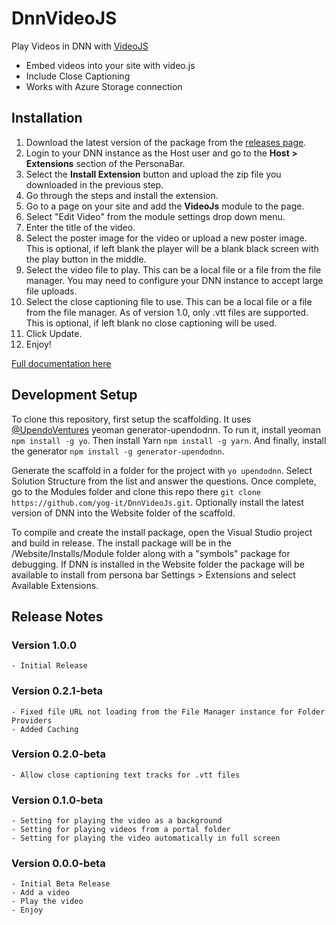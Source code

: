 # DnnVideoJS
Play Videos in DNN with [VideoJS](https://github.com/videojs/video.js)
- Embed videos into your site with video.js
- Include Close Captioning
- Works with Azure Storage connection

## Installation

1. Download the latest version of the package from the [releases page](https://github.com/yog-it/DnnVideoJs/releases).
1. Login to your DNN instance as the Host user and go to the **Host > Extensions** section of the PersonaBar.
1. Select the **Install Extension** button and upload the zip file you downloaded in the previous step.
1. Go through the steps and install the extension.
1. Go to a page on your site and add the **VideoJs** module to the page.						
1. Select "Edit Video" from the module settings drop down menu.
1. Enter the title of the video.
1. Select the poster image for the video or upload a new poster image.  This is optional, if left blank the player will be a blank black screen with the play button in the middle.
1. Select the video file to play.  This can be a local file or a file from the file manager. You may need to configure your DNN instance to accept large file uploads.								
1. Select the close captioning file to use.  This can be a local file or a file from the file manager. As of version 1.0, only .vtt files are supported. This is optional, if left blank no close captioning will be used.
1. Click Update.
1. Enjoy!

[Full documentation here](https://yog-it.github.io/DnnVideoJs/)

## Development Setup
To clone this repository, first setup the scaffolding.  It uses [@UpendoVentures](https://github.com/UpendoVentures) yeoman generator-upendodnn.  To run it, install yeoman `npm install -g yo`. Then install Yarn `npm install -g yarn`. And finally, install the generator `npm install -g generator-upendodnn`. 

Generate the scaffold in a folder for the project with `yo upendodnn`. Select Solution Structure from the list and answer the questions.  Once complete, go to the Modules folder and clone this repo there `git clone https://github.com/yog-it/DnnVideoJs.git`. Optionally install the latest version of DNN into the Website folder of the scaffold. 

To compile and create the install package, open the Visual Studio project and build in release.  The install package will be in the /Website/Installs/Module folder along with a "symbols" package for debugging.  If DNN is installed in the Website folder the package will be available to install from persona bar Settings > Extensions and select Available Extensions.

## Release Notes
### Version 1.0.0
	- Initial Release

### Version 0.2.1-beta
	- Fixed file URL not loading from the File Manager instance for Folder Providers
	- Added Caching

### Version 0.2.0-beta
	- Allow close captioning text tracks for .vtt files

### Version 0.1.0-beta
	- Setting for playing the video as a background
	- Setting for playing videos from a portal folder
	- Setting for playing the video automatically in full screen

### Version 0.0.0-beta
	- Initial Beta Release
	- Add a video
	- Play the video
	- Enjoy

